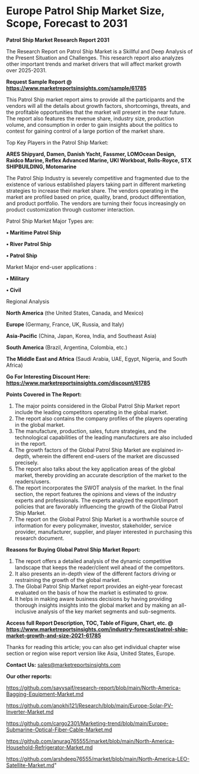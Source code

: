 # Europe Patrol Ship Market Size, Scope, Forecast to 2031

<strong>Patrol Ship Market Research Report 2031</strong>

The Research Report on Patrol Ship Market is a Skillful and Deep Analysis of the Present Situation and Challenges. This research report also analyzes other important trends and market drivers that will affect market growth over 2025-2031.

<strong>Request Sample Report @ <a href=https://www.marketreportsinsights.com/sample/61785>https://www.marketreportsinsights.com/sample/61785</a></strong>

This Patrol Ship market report aims to provide all the participants and the vendors will all the details about growth factors, shortcomings, threats, and the profitable opportunities that the market will present in the near future. The report also features the revenue share, industry size, production volume, and consumption in order to gain insights about the politics to contest for gaining control of a large portion of the market share.

Top Key Players in the Patrol Ship Market:

<strong>ARES Shipyard, Damen, Danish Yacht, Fassmer, LOMOcean Design, Raidco Marine, Reflex Advanced Marine, UKI Workboat, Rolls-Royce, STX SHIPBUILDING, Motomarine</strong>

The Patrol Ship Industry is severely competitive and fragmented due to the existence of various established players taking part in different marketing strategies to increase their market share. The vendors operating in the market are profiled based on price, quality, brand, product differentiation, and product portfolio. The vendors are turning their focus increasingly on product customization through customer interaction.

Patrol Ship Market Major Types are:

<strong>• Maritime Patrol Ship

• River Patrol Ship

• Patrol Ship</strong>

Market Major end-user applications :

<strong>• Military

• Civil</strong>

Regional Analysis

</u><strong><b>North America</b></strong> (the United States, Canada, and Mexico)

<strong><b>Europe </b></strong>(Germany, France, UK, Russia, and Italy)

<strong><b>Asia-Pacific</b></strong> (China, Japan, Korea, India, and Southeast Asia)

<strong><b>South America</b></strong> (Brazil, Argentina, Colombia, etc.)

<strong><b>The Middle East and Africa</b></strong> (Saudi Arabia, UAE, Egypt, Nigeria, and South Africa)

<strong>Go For Interesting Discount Here: <a href=https://www.marketreportsinsights.com/discount/61785>https://www.marketreportsinsights.com/discount/61785</a></strong>

<strong>Points Covered in The Report:</strong>
<ol>
  <li>The major points considered in the Global Patrol Ship Market report include the leading competitors operating in the global market.</li>
  <li>The report also contains the company profiles of the players operating in the global market.</li>
  <li>The manufacture, production, sales, future strategies, and the technological capabilities of the leading manufacturers are also included in the report.</li>
  <li>The growth factors of the Global Patrol Ship Market are explained in-depth, wherein the different end-users of the market are discussed precisely.</li>
  <li>The report also talks about the key application areas of the global market, thereby providing an accurate description of the market to the readers/users.</li>
  <li>The report incorporates the SWOT analysis of the market. In the final section, the report features the opinions and views of the industry experts and professionals. The experts analyzed the export/import policies that are favorably influencing the growth of the Global Patrol Ship Market.</li>
  <li>The report on the Global Patrol Ship Market is a worthwhile source of information for every policymaker, investor, stakeholder, service provider, manufacturer, supplier, and player interested in purchasing this research document.</li>
</ol>
<strong>Reasons for Buying Global Patrol Ship Market Report:</strong>

<ol>
  <li>The report offers a detailed analysis of the dynamic competitive landscape that keeps the reader/client well ahead of the competitors.</li>
  <li>It also presents an in-depth view of the different factors driving or restraining the growth of the global market.</li>
  <li>The Global Patrol Ship Market report provides an eight-year forecast evaluated on the basis of how the market is estimated to grow.</li>
  <li>It helps in making aware business decisions by having providing thorough insights insights into the global market and by making an all-inclusive analysis of the key market segments and sub-segments.</li>
</ol>
<strong>Access full Report Description, TOC, Table of Figure, Chart, etc. @ <a href=https://www.marketreportsinsights.com/industry-forecast/patrol-ship-market-growth-and-size-2021-61785>https://www.marketreportsinsights.com/industry-forecast/patrol-ship-market-growth-and-size-2021-61785</a></strong>


Thanks for reading this article; you can also get individual chapter wise section or region wise report version like Asia, United States, Europe.

<strong>Contact Us:</strong>
sales@marketreportsinsights.com

<strong>Our other reports:</strong>

<a href=https://github.com/sayysaif/research-report/blob/main/North-America-Bagging-Equipment-Market.md>https://github.com/sayysaif/research-report/blob/main/North-America-Bagging-Equipment-Market.md</a>

<a href=https://github.com/anokhi121/Research/blob/main/Europe-Solar-PV-Inverter-Market.md>https://github.com/anokhi121/Research/blob/main/Europe-Solar-PV-Inverter-Market.md</a>

<a href=https://github.com/cargo2301/Marketing-trend/blob/main/Europe-Submarine-Optical-Fiber-Cable-Market.md>https://github.com/cargo2301/Marketing-trend/blob/main/Europe-Submarine-Optical-Fiber-Cable-Market.md</a>

<a href=https://github.com/anurag765555/market/blob/main/North-America-Household-Refrigerator-Market.md>https://github.com/anurag765555/market/blob/main/North-America-Household-Refrigerator-Market.md</a>

<a href=https://github.com/arshdeep76555/market/blob/main/North-America-LEO-Satellite-Market.md>https://github.com/arshdeep76555/market/blob/main/North-America-LEO-Satellite-Market.md</a>"
